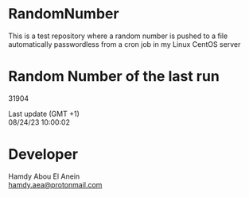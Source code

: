 # RandomNumber    
This is a test repository where a random number is pushed to a file automatically passwordless from a cron job in my Linux CentOS server    
# Random Number of the last run   
31904
      
Last update (GMT +1)    
08/24/23 10:00:02
# Developer    
Hamdy Abou El Anein   
hamdy.aea@protonmail.com
